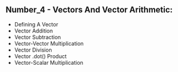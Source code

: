 ## Number_4 - Vectors And Vector Arithmetic:
* Defining A Vector
* Vector Addition
* Vector Subtraction
* Vector-Vector Multiplication
* Vector Division
* Vector .dot() Product
* Vector-Scalar Multiplication
